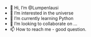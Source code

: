- 👋 Hi, I’m @Lumpenlausi
- 👀 I’m interested in the universe
- 🌱 I’m currently learning Python
- 💞️ I’m looking to collaborate on ...
- 📫 How to reach me - good question.

<!---
Lumpenlausi/Lumpenlausi is a ✨ special ✨ repository because its `README.md` (this file) appears on your GitHub profile.
You can click the Preview link to take a look at your changes.
--->

